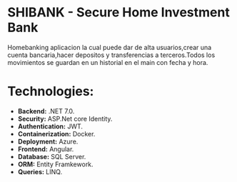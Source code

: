 # SHIBANK - Secure Home Investment Bank
Homebanking aplicacion la cual puede dar de alta usuarios,crear una cuenta bancaria,hacer depositos y transferencias a terceros.Todos los movimientos se guardan en un historial en el main con fecha y hora.

# Technologies:
- **Backend:** .NET 7.0.
- **Security:** ASP.Net core Identity.
- **Authentication:** JWT.
- **Containerization:** Docker.
- **Deployment:** Azure.
- **Frontend:** Angular.
- **Database:** SQL Server.
- **ORM:** Entity Framkework.
- **Queries:** LINQ.

